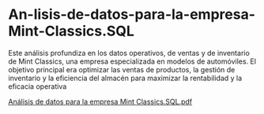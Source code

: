 # An-lisis-de-datos-para-la-empresa-Mint-Classics.SQL
Este análisis profundiza en los datos operativos, de ventas y de inventario de Mint Classics, una empresa especializada en modelos de automóviles. El objetivo principal era optimizar las ventas de productos, la gestión de inventario y la eficiencia del almacén para maximizar la rentabilidad y la eficacia operativa

[Análisis de datos para la empresa Mint Classics.SQL.pdf](https://github.com/user-attachments/files/17440664/Analisis.de.datos.para.la.empresa.Mint.Classics.SQL.pdf)

